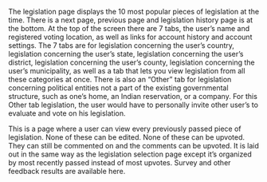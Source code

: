 The legislation page displays the 10 most popular pieces of legislation at the time. There is a next page, previous page and legislation history page is at the bottom. At the top of the screen there are 7 tabs, the user’s name and registered voting location, as well as links for account history and account settings. The 7 tabs are for legislation concerning the user’s country, legislation concerning the user’s state, legislation concerning the user’s district, legislation concerning the user’s county, legislation concerning the user’s municipality, as well as a tab that lets you view legislation from all these categories at once. There is also an “Other” tab for legislation concerning political entities not a part of the existing governmental structure, such as one’s home, an Indian reservation, or a company. For this Other tab legislation, the user would have to personally invite other user’s to evaluate and vote on his legislation.

This is a page where a user can view every previously passed piece of legislation. None of these can be edited. None of these can be upvoted. They can still be commented on and the comments can be upvoted. It is laid out in the same way as the legislation selection page except it’s organized by most recently passed instead of most upvotes. Survey and other feedback results are available here.
